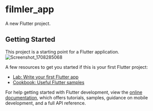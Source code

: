 # filmler_app

A new Flutter project.

## Getting Started

This project is a starting point for a Flutter application.
![Screenshot_1708285068](https://github.com/hsefakcay/filmler_app/assets/121294367/af9a5220-3bd7-4dcd-bdb4-6b2a16a78311)

A few resources to get you started if this is your first Flutter project:

- [Lab: Write your first Flutter app](https://docs.flutter.dev/get-started/codelab)
- [Cookbook: Useful Flutter samples](https://docs.flutter.dev/cookbook)

For help getting started with Flutter development, view the
[online documentation](https://docs.flutter.dev/), which offers tutorials,
samples, guidance on mobile development, and a full API reference.
